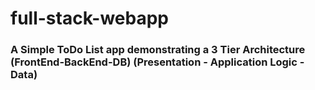 # full-stack-webapp
### A Simple ToDo List app demonstrating a 3 Tier Architecture (FrontEnd-BackEnd-DB) (Presentation - Application Logic - Data)
